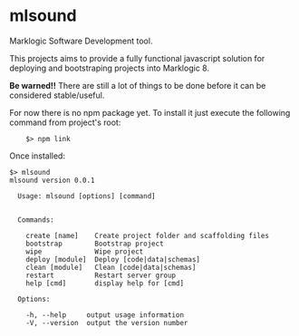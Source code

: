 # mlsound
Marklogic Software Development tool.

This projects aims to provide a fully functional javascript solution for deploying and bootstraping projects into Marklogic 8.

**Be warned!!** There are still a lot of things to be done before it can be considered stable/useful.

For now there is no npm package yet. To install it just execute the following command from project's root:
```
    $> npm link
```

Once installed:

```
$> mlsound
mlsound version 0.0.1

  Usage: mlsound [options] [command]


  Commands:

    create [name]    Create project folder and scaffolding files
    bootstrap        Bootstrap project
    wipe             Wipe project
    deploy [module]  Deploy [code|data|schemas]
    clean [module]   Clean [code|data|schemas]
    restart          Restart server group
    help [cmd]       display help for [cmd]

  Options:

    -h, --help     output usage information
    -V, --version  output the version number
```
